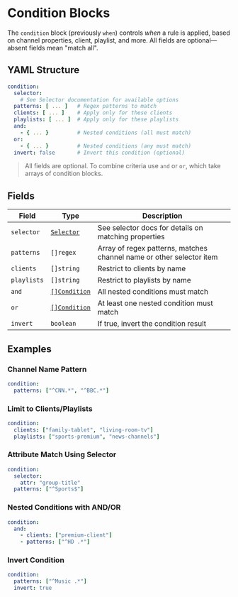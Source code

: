 # Condition Blocks

The `condition` block (previously `when`) controls *when* a rule is applied, based on channel properties, client, playlist, and more. All fields are optional—absent fields mean "match all".

## YAML Structure

```yaml
condition:
  selector:
    # See Selector documentation for available options
  patterns: [ ... ]   # Regex patterns to match
  clients: [ ... ]    # Apply only for these clients
  playlists: [ ... ]  # Apply only for these playlists
  and:
    - { ... }         # Nested conditions (all must match)
  or:
    - { ... }         # Nested conditions (any must match)
  invert: false       # Invert this condition (optional)
```

> All fields are optional. To combine criteria use `and` or `or`, which take arrays of condition blocks.

## Fields

| Field      | Type                          | Description                                                         |
|------------|------------------------------|---------------------------------------------------------------------|
| `selector` | [`Selector`](../common.md)   | See selector docs for details on matching properties                |
| `patterns` | `[]regex`                    | Array of regex patterns, matches channel name or other selector item |
| `clients`  | `[]string`                   | Restrict to clients by name                                         |
| `playlists`| `[]string`                   | Restrict to playlists by name                                       |
| `and`      | [`[]Condition`](condition.md)| All nested conditions must match                                    |
| `or`       | [`[]Condition`](condition.md)| At least one nested condition must match                            |
| `invert`   | `boolean`                    | If true, invert the condition result                                |


## Examples

### Channel Name Pattern
```yaml
condition:
  patterns: ["^CNN.*", "^BBC.*"]
```

### Limit to Clients/Playlists
```yaml
condition:
  clients: ["family-tablet", "living-room-tv"]
  playlists: ["sports-premium", "news-channels"]
```

### Attribute Match Using Selector
```yaml
condition:
  selector:
    attr: "group-title"
  patterns: ["^Sports$"]
```

### Nested Conditions with AND/OR
```yaml
condition:
  and:
    - clients: ["premium-client"]
    - patterns: ["^HD .*"]
```

### Invert Condition
```yaml
condition:
  patterns: ["^Music .*"]
  invert: true
```
